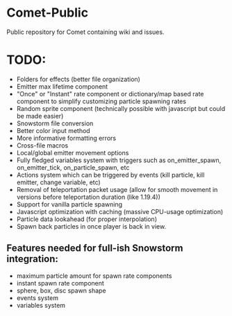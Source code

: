 # Comet-Public
Public repository for Comet containing wiki and issues.

# TODO:
- Folders for effects (better file organization)
- Emitter max lifetime component
- "Once" or "Instant" rate component or dictionary/map based rate component to simplify customizing particle spawning rates
- Random sprite component (technically possible with javascript but could be made easier)
- Snowstorm file conversion
- Better color input method
- More informative formatting errors
- Cross-file macros
- Local/global emitter movement options
- Fully fledged variables system with triggers such as on_emitter_spawn, on_emitter_tick, on_particle_spawn, etc
- Actions system which can be triggered by events (kill particle, kill emitter, change variable, etc)
- Removal of teleportation packet usage (allow for smooth movement in versions before teleportation duration (like 1.19.4))
- Support for vanilla particle spawning
- Javascript optimization with caching (massive CPU-usage optimization)
- Particle data lookahead (for proper interpolation)
- Spawn back particles in once player is back in view.

## Features needed for full-ish Snowstorm integration:
- maximum particle amount for spawn rate components
- instant spawn rate component
- sphere, box, disc spawn shape
- events system
- variables system
